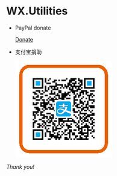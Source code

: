 WX.Utilities
============

* PayPal donate

    [Donate](https://paypal.me/XXB/25usd)



* 支付宝捐助

  ![](MyAlipay.png)



_Thank you!_

